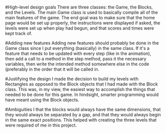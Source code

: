 #High-level design goals
There are three classes: the Game, the Blocks, and the Levels. The main Game class is used to basically compile all of the main features of the game. The end goal was to make sure that the home page would be set up properly, the instructions were displayed if asked, the levels were set up when play had begun, and that scores and times were kept track of.

#Adding new features
Adding new features should probably be done in the Game class since I put everything (basically) in the same class. If it's a feature that needs to be updated with every step (like in the animation), then add a call to a method in the step method, pass it the necessary variables, then write the intended method somewhere else in the code (preferably in the order that it will be called in.

#Justifying the design
I made the decision to build my levels with Rectangles as opposed to the Block objects that I had made with the Block class. This was, in my view, the easiest way to accomplish the things that needed to be done for this game. In hindsight, smarter programming would have meant using the Block objects.

#Ambiguities
I that the blocks would always have the same dimensions, that they would always be separated by a gap, and that they would always begin in the same exact positions. This helped with creating the three levels that were required of me in this project. 